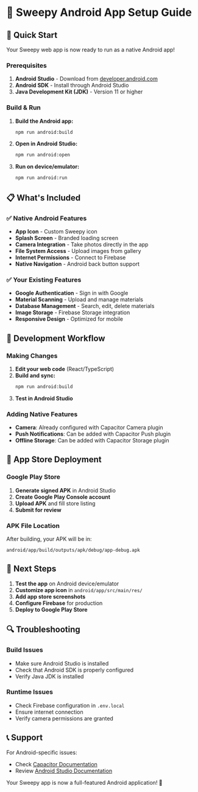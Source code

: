 # 📱 Sweepy Android App Setup Guide

## 🚀 Quick Start

Your Sweepy web app is now ready to run as a native Android app!

### Prerequisites

1. **Android Studio** - Download from [developer.android.com](https://developer.android.com/studio)
2. **Android SDK** - Install through Android Studio
3. **Java Development Kit (JDK)** - Version 11 or higher

### Build & Run

1. **Build the Android app:**
   ```bash
   npm run android:build
   ```

2. **Open in Android Studio:**
   ```bash
   npm run android:open
   ```

3. **Run on device/emulator:**
   ```bash
   npm run android:run
   ```

## 📋 What's Included

### ✅ **Native Android Features**
- **App Icon** - Custom Sweepy icon
- **Splash Screen** - Branded loading screen
- **Camera Integration** - Take photos directly in the app
- **File System Access** - Upload images from gallery
- **Internet Permissions** - Connect to Firebase
- **Native Navigation** - Android back button support

### ✅ **Your Existing Features**
- **Google Authentication** - Sign in with Google
- **Material Scanning** - Upload and manage materials
- **Database Management** - Search, edit, delete materials
- **Image Storage** - Firebase Storage integration
- **Responsive Design** - Optimized for mobile

## 🔧 Development Workflow

### Making Changes
1. **Edit your web code** (React/TypeScript)
2. **Build and sync:**
   ```bash
   npm run android:build
   ```
3. **Test in Android Studio**

### Adding Native Features
- **Camera**: Already configured with Capacitor Camera plugin
- **Push Notifications**: Can be added with Capacitor Push plugin
- **Offline Storage**: Can be added with Capacitor Storage plugin

## 📱 App Store Deployment

### Google Play Store
1. **Generate signed APK** in Android Studio
2. **Create Google Play Console account**
3. **Upload APK** and fill store listing
4. **Submit for review**

### APK File Location
After building, your APK will be in:
```
android/app/build/outputs/apk/debug/app-debug.apk
```

## 🎯 Next Steps

1. **Test the app** on Android device/emulator
2. **Customize app icon** in `android/app/src/main/res/`
3. **Add app store screenshots**
4. **Configure Firebase** for production
5. **Deploy to Google Play Store**

## 🔍 Troubleshooting

### Build Issues
- Make sure Android Studio is installed
- Check that Android SDK is properly configured
- Verify Java JDK is installed

### Runtime Issues
- Check Firebase configuration in `.env.local`
- Ensure internet connection
- Verify camera permissions are granted

## 📞 Support

For Android-specific issues:
- Check [Capacitor Documentation](https://capacitorjs.com/docs)
- Review [Android Studio Documentation](https://developer.android.com/studio)

Your Sweepy app is now a full-featured Android application! 🎉
